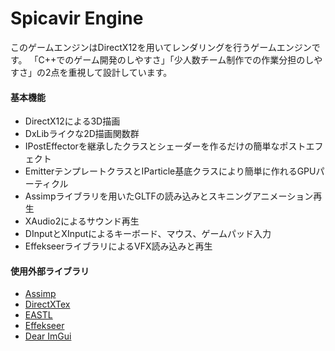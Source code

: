 # Spicavir Engine
このゲームエンジンはDirectX12を用いてレンダリングを行うゲームエンジンです。
「C++でのゲーム開発のしやすさ」「少人数チーム制作での作業分担のしやすさ」の2点を重視して設計しています。
#### 基本機能
- DirectX12による3D描画
- DxLibライクな2D描画関数群
- IPostEffectorを継承したクラスとシェーダーを作るだけの簡単なポストエフェクト
- EmitterテンプレートクラスとIParticle基底クラスにより簡単に作れるGPUパーティクル
- Assimpライブラリを用いたGLTFの読み込みとスキニングアニメーション再生
- XAudio2によるサウンド再生
- DInputとXInputによるキーボード、マウス、ゲームパッド入力
- EffekseerライブラリによるVFX読み込みと再生

#### 使用外部ライブラリ
- [Assimp](https://github.com/assimp/assimp)
- [DirectXTex](https://github.com/microsoft/DirectXTex)
- [EASTL](https://github.com/electronicarts/EASTL)
- [Effekseer](https://effekseer.github.io/jp/)
- [Dear ImGui](https://github.com/ocornut/imgui)
